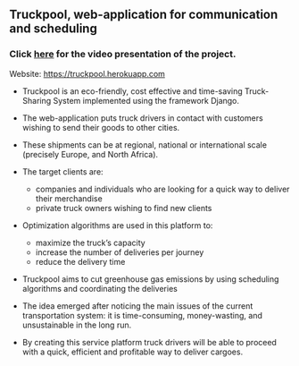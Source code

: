 ## Truckpool, web-application for communication and scheduling  

### Click **[here](https://youtu.be/EDlOsSb6Vls)** for the video presentation of the project.

Website: https://truckpool.herokuapp.com

* Truckpool is an eco-friendly, cost effective and time-saving Truck-Sharing System implemented using the framework Django.

* The web-application puts truck drivers in contact with customers wishing to send their goods to other cities. 

* These shipments can be at regional, national or international scale (precisely Europe, and North Africa).

* The target clients are: 
    - companies and individuals who are looking for a quick way to deliver their merchandise
    - private truck owners wishing to find new clients

* Optimization algorithms are used in this platform to:
    - maximize the truck’s capacity 
    - increase the number of deliveries per journey 
    - reduce the delivery time
 
* Truckpool aims to cut greenhouse gas emissions by using scheduling algorithms and coordinating the deliveries

* The idea emerged after noticing the main issues of the current transportation system: it is time-consuming, money-wasting, and unsustainable in the long run.

* By creating this service platform truck drivers will be able to proceed with a quick, efficient and profitable way to deliver cargoes.



